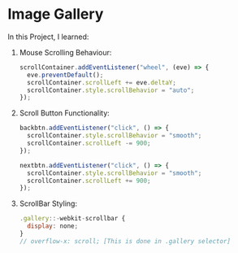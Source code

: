 # Image Gallery

In this Project, I learned:

1. Mouse Scrolling Behaviour:
   ```js
   scrollContainer.addEventListener("wheel", (eve) => {
     eve.preventDefault();
     scrollContainer.scrollLeft += eve.deltaY;
     scrollContainer.style.scrollBehavior = "auto";
   });
   ```
2. Scroll Button Functionality:
   ```js
   backbtn.addEventListener("click", () => {
     scrollContainer.style.scrollBehavior = "smooth";
     scrollContainer.scrollLeft -= 900;
   });

   nextbtn.addEventListener("click", () => {
     scrollContainer.style.scrollBehavior = "smooth";
     scrollContainer.scrollLeft += 900;
   });
   ```
3. ScrollBar Styling:
   ```js
   .gallery::-webkit-scrollbar {
     display: none;
   }
   // overflow-x: scroll; [This is done in .gallery selector]
   ```
